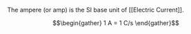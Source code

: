 The ampere (or amp) is the SI base unit of [[Electric Current]]. 

$$\begin{gather} 1 A = 1 C/s \end{gather}$$